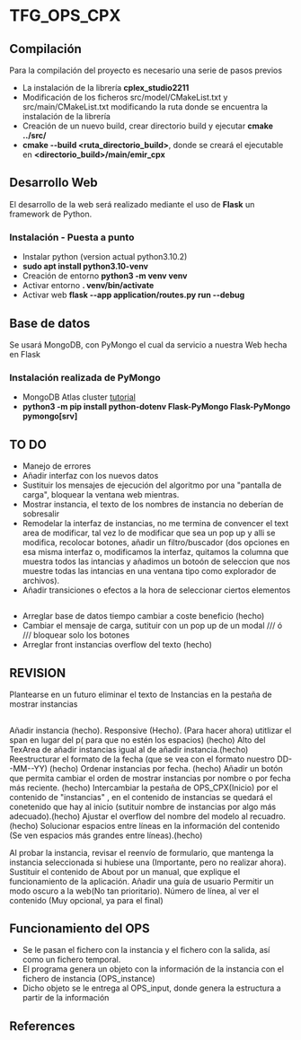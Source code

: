 # TFG_OPS_CPX
## Compilación
Para la compilación del proyecto es necesario una serie de pasos previos
* La instalación de la librería **cplex_studio2211**
* Modificación de los ficheros src/model/CMakeList.txt y src/main/CMakeList.txt modificando la ruta donde se encuentra la instalación de la librería
* Creación de un nuevo build, crear directorio build y ejecutar **cmake ../src/**
* **cmake --build <ruta_directorio_build>**, donde se creará el ejecutable en **<directorio_build>/main/emir_cpx**


## Desarrollo Web
El desarrollo de la web será realizado mediante el uso de **Flask** un framework de Python.
### Instalación - Puesta a punto
* Instalar python (version actual python3.10.2)
* **sudo apt install python3.10-venv**
* Creación de entorno **python3 -m venv venv**
* Activar entorno **. venv/bin/activate**
* Activar web **flask --app application/routes.py run --debug**

## Base de datos
Se usará MongoDB, con PyMongo el cual da servicio a nuestra Web hecha en Flask
### Instalación realizada de PyMongo
* MongoDB Atlas cluster [tutorial](https://www.mongodb.com/docs/atlas/getting-started/?_ga=2.90501273.2090826799.1716903787-609048103.1716903786&_gac=1.217694626.1716903787.EAIaIQobChMI7Yba-rywhgMVmKloCR0ckgIpEAAYASAAEgLMrPD_BwE)
* **python3 -m pip install python-dotenv Flask-PyMongo Flask-PyMongo pymongo[srv]**


## TO DO
* Manejo de errores
* Añadir interfaz con los nuevos datos
* Sustituir los mensajes de ejecución del algoritmo por una "pantalla de carga", bloquear la ventana web mientras.
* Mostrar instancia, el texto de los nombres de instancia no deberían de sobresalir
* Remodelar la interfaz de instancias, no me termina de convencer el text area de modificar, tal vez lo de modificar que sea un pop up y alli se modifica, recolocar botones, añadir un filtro/buscador (dos opciones en esa misma interfaz o, modificamos la interfaz, quitamos la columna que muestra todos las intancias y añadimos un botoón  de seleccion que nos muestre todas las intancias en una ventana tipo como explorador de archivos).
* Añadir transiciones o efectos a la hora de seleccionar ciertos elementos

##

* Arreglar base de datos tiempo cambiar a coste beneficio (hecho)
* Cambiar el mensaje de carga, sutituir con un pop up de un modal /// ó /// bloquear solo los botones 
* Arreglar front instancias overflow del texto (hecho)

## REVISION
Plantearse en un futuro eliminar el texto de Instancias en la pestaña de mostrar instancias

##
Añadir  instancia (hecho).
Responsive (Hecho).
(Para hacer ahora) utitlizar el span en lugar del p( para que no estén los espacios) (hecho)
Alto del TexArea de añadir instancias igual al de añadir instancia.(hecho)
Reestructurar el formato de la fecha (que se vea con el formato nuestro DD--MM--YY) (hecho)
Ordenar instancias por fecha. (hecho)
Añadir un botón que permita cambiar el orden de mostrar instancias por nombre o por fecha más reciente. (hecho)
Intercambiar la pestaña de OPS_CPX(Inicio) por el contenido de "instancias" , en el contenido de instancias se quedará el conetenido que hay al inicio (sutituir nombre de instancias por algo más adecuado).(hecho)
Ajustar el overflow del nombre del modelo al recuadro.(hecho)
Solucionar espacios entre líneas en la información del contenido (Se ven espacios más grandes entre líneas).(hecho)

Al probar la instancia, revisar el reenvío de formulario, que mantenga la instancia seleccionada si hubiese una (Importante, pero no realizar ahora).
Sustituir el contenido de About por un manual, que explique el funcionamiento de la aplicación.
Añadir una guía de usuario
Permitir un modo oscuro a la web(No tan prioritario).
Número de línea, al ver el contenido (Muy opcional, ya para el final)


## Funcionamiento del OPS
* Se le pasan el fichero con la instancia y el fichero con la salida, así como un fichero temporal. 
* El programa genera un objeto con la información de la instancia con el fichero de instancia (OPS_instance)
* Dicho objeto se le entrega al OPS_input, donde genera la estructura a partir de la información


## References
[](https://flask.palletsprojects.com/en/3.0.x/)
[](https://flask.palletsprojects.com/en/3.0.x/deploying/)
[](https://docs.python.org/es/3.8/library/venv.html)
[](https://www.mongodb.com/resources/products/compatibilities/setting-up-flask-with-mongodb)
[](https://wtforms.readthedocs.io/en/2.3.x/)
[](https://getbootstrap.com/docs/4.0/)